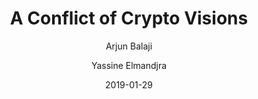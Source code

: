 ---
layout: writing
title: A Conflict of Crypto Visions
date: 2019-01-29
categories: ['Bitcoin']
author: ['Arjun Balaji', 'Yassine Elmandjra']
excerpt: Conflicts raging within crypto are endless. Heated debates take place on a wide spectrum of issues, with little attempt to devise compromises acceptable to both sides. Interestingly, it is the same people who consistently position themselves on opposite sides of these issues. From monetary maximalism and wealth distribution to governance and consensus algorithms, the issues vary tremendously while the formed groups of opposition remain the same. Naturally, this creates an unproductive habit of each side blindly talking past the other.
external_url: https://medium.com/@arjunblj/a-conflict-of-crypto-visions-6f3e28066454
---